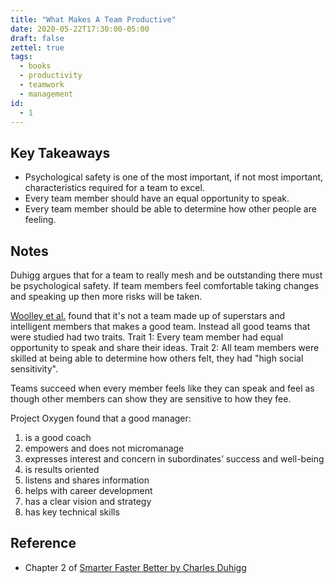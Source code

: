 ```yaml
---
title: "What Makes A Team Productive"
date: 2020-05-22T17:30:00-05:00
draft: false
zettel: true
tags:
  - books
  - productivity
  - teamwork
  - management
id:
  - 1
---
```

## Key Takeaways
  * Psychological safety is one of the most important, if not most important, characteristics required for a team to excel.
  * Every team member should have an equal opportunity to speak.
  * Every team member should be able to determine how other people are feeling.

## Notes
Duhigg argues that for a team to really mesh and be outstanding there must be psychological safety. If team members feel comfortable taking changes and speaking up then more risks will be taken. 

[Woolley et al.](http://www.chabris.com/Woolley2010a.pdf) found that it's not a team made up of superstars and intelligent members that makes a good team. Instead all good teams that were studied had two traits. Trait 1: Every team member had equal opportunity to speak and share their ideas. Trait 2: All team members were skilled at being able to determine how others felt, they had "high social sensitivity".

Teams succeed when every member feels like they can speak and feel as though other members can show they are sensitive to how they fee. 

Project Oxygen found that a good manager:

  1. is a good coach
  2. empowers and does not micromanage
  3. expresses interest and concern in subordinates’ success and well-being
  4. is results oriented
  5. listens and shares information
  6. helps with career development
  7. has a clear vision and strategy
  8. has key technical skills

## Reference
  * Chapter 2 of [Smarter Faster Better by Charles Duhigg](https://www.goodreads.com/book/show/25733966-smarter-faster-better)